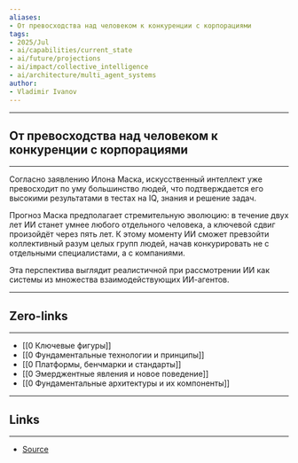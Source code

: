 ```yaml
---
aliases: 
- От превосходства над человеком к конкуренции с корпорациями 
tags:
- 2025/Jul
- ai/capabilities/current_state
- ai/future/projections
- ai/impact/collective_intelligence
- ai/architecture/multi_agent_systems
author:
- Vladimir Ivanov
---
```

-----
##  От превосходства над человеком к конкуренции с корпорациями 
-----
Согласно заявлению Илона Маска, искусственный интеллект уже превосходит по уму большинство людей, что подтверждается его высокими результатами в тестах на IQ, знания и решение задач.

Прогноз Маска предполагает стремительную эволюцию: в течение двух лет ИИ станет умнее любого отдельного человека, а ключевой сдвиг произойдёт через пять лет. К этому моменту ИИ сможет превзойти коллективный разум целых групп людей, начав конкурировать не с отдельными специалистами, а с компаниями. 

Эта перспектива выглядит реалистичной при рассмотрении ИИ как системы из множества взаимодействующих ИИ-агентов.

---
## Zero-links
---
- [[0 Ключевые фигуры]]
- [[0 Фундаментальные технологии и принципы]]
- [[0 Платформы, бенчмарки и стандарты]]
- [[0 Эмерджентные явления и новое поведение]]
- [[0 Фундаментальные архитектуры и их компоненты]]

---
## Links
---
- [Source](https://t.me/c/1467914348/70038)